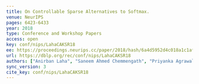 ```yaml
---
title: On Controllable Sparse Alternatives to Softmax.
venue: NeurIPS
pages: 6423-6433
year: 2018
type: Conference and Workshop Papers
access: open
key: conf/nips/LahaCAKSR18
ee: https://proceedings.neurips.cc/paper/2018/hash/6a4d5952d4c018a1c1af9fa590a10dda-Abstract.html
url: https://dblp.org/rec/conf/nips/LahaCAKSR18
authors: ["Anirban Laha", "Saneem Ahmed Chemmengath", "Priyanka Agrawal", "Mitesh M. Khapra", "Karthik Sankaranarayanan", "Harish G. Ramaswamy"]
sync_version: 3
cite_key: conf/nips/LahaCAKSR18
---
```

